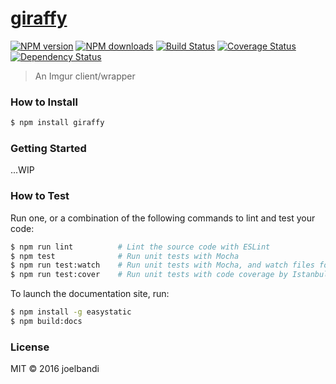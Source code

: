 # [giraffy](https://github.com/joelbandi/giraffy)

[![NPM version](http://img.shields.io/npm/v/giraffy.svg?style=flat-square)](https://www.npmjs.com/package/giraffy)
[![NPM downloads](http://img.shields.io/npm/dm/giraffy.svg?style=flat-square)](https://www.npmjs.com/package/giraffy)
[![Build Status](http://img.shields.io/travis/joelbandi/giraffy/master.svg?style=flat-square)](https://travis-ci.org/joelbandi/giraffy)
[![Coverage Status](https://img.shields.io/coveralls/joelbandi/giraffy.svg?style=flat-square)](https://coveralls.io/joelbandi/giraffy)
[![Dependency Status](http://img.shields.io/david/joelbandi/giraffy.svg?style=flat-square)](https://david-dm.org/joelbandi/giraffy)

> An Imgur client/wrapper

### How to Install

```sh
$ npm install giraffy
```

### Getting Started

...WIP

### How to Test

Run one, or a combination of the following commands to lint and test your code:

```sh
$ npm run lint          # Lint the source code with ESLint
$ npm test              # Run unit tests with Mocha
$ npm run test:watch    # Run unit tests with Mocha, and watch files for changes
$ npm run test:cover    # Run unit tests with code coverage by Istanbul
```

To launch the documentation site, run:

```sh
$ npm install -g easystatic
$ npm build:docs
```

### License

MIT © 2016 joelbandi
